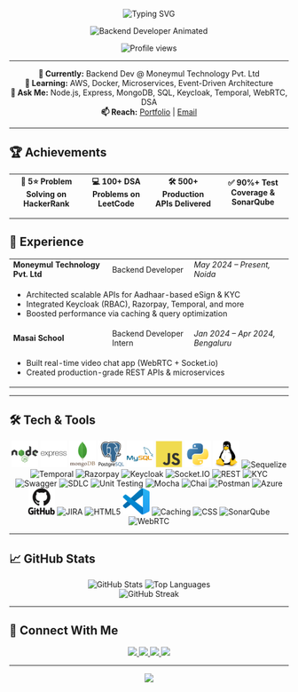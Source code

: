 <!-- SHASHANK SINGH | GITHUB PROFILE README -->

<p align="center">
  <img src="https://readme-typing-svg.demolab.com?font=Fira+Code&size=32&duration=3000&pause=1000&color=1E90FF&center=true&vCenter=true&width=800&lines=Hi+%F0%9F%91%8B%2C+I'm+Shashank+Singh!;Backend+Developer+from+India+%F0%9F%87%AE%F0%9F%87%B3;Building+robust+APIs+and+systems+%F0%9F%9A%80" alt="Typing SVG" />
</p>

<p align="center">
  <img src="https://github.com/shaku2202/shaku2202/assets/26421275/8e9c3d2d-4c1b-4b7b-8e3f-5c1e981d1a9c" width="320" alt="Backend Developer Animated"/>
</p>

<p align="center">
  <img src="https://komarev.com/ghpvc/?username=shaku2202&label=Profile%20views&color=0e75b6&style=flat" alt="Profile views" />
</p>

---

<p align="center">
  <b>🔭 Currently:</b> Backend Dev @ Moneymul Technology Pvt. Ltd<br>
  <b>🌱 Learning:</b> AWS, Docker, Microservices, Event-Driven Architecture<br>
  <b>💬 Ask Me:</b> Node.js, Express, MongoDB, SQL, Keycloak, Temporal, WebRTC, DSA<br>
  <b>📫 Reach:</b>
  <a href="https://shaku2202.github.io/" target="_blank">Portfolio</a> |
  <a href="mailto:shashank.psit057@gmail.com">Email</a>
</p>

---

## 🏆 Achievements

<div align="center">

| 🧠 5⭐ Problem Solving on HackerRank | 💻 100+ DSA Problems on LeetCode | 🛠️ 500+ Production APIs Delivered | ✅ 90%+ Test Coverage & SonarQube |
|:-----------------------------------:|:-------------------------------:|:---------------------------------:|:-------------------------------:|
</div>

---

## 💼 Experience

<table align="center">
  <tr>
    <td><b>Moneymul Technology Pvt. Ltd</b></td>
    <td>Backend Developer</td>
    <td><i>May 2024 – Present, Noida</i></td>
  </tr>
  <tr>
    <td colspan="3">
      <ul>
        <li>Architected scalable APIs for Aadhaar-based eSign & KYC</li>
        <li>Integrated Keycloak (RBAC), Razorpay, Temporal, and more</li>
        <li>Boosted performance via caching & query optimization</li>
      </ul>
    </td>
  </tr>
  <tr>
    <td><b>Masai School</b></td>
    <td>Backend Developer Intern</td>
    <td><i>Jan 2024 – Apr 2024, Bengaluru</i></td>
  </tr>
  <tr>
    <td colspan="3">
      <ul>
        <li>Built real-time video chat app (WebRTC + Socket.io)</li>
        <li>Created production-grade REST APIs & microservices</li>
      </ul>
    </td>
  </tr>
</table>

---

## 🛠️ Tech & Tools

<div align="center">

<!-- Core -->
<img src="https://raw.githubusercontent.com/devicons/devicon/master/icons/nodejs/nodejs-original-wordmark.svg" title="Node.js" alt="Node.js" width="48"/>
<img src="https://raw.githubusercontent.com/devicons/devicon/master/icons/express/express-original-wordmark.svg" title="Express.js" alt="Express.js" width="48"/>
<img src="https://raw.githubusercontent.com/devicons/devicon/master/icons/mongodb/mongodb-original-wordmark.svg" title="MongoDB" alt="MongoDB" width="48"/>
<img src="https://raw.githubusercontent.com/devicons/devicon/master/icons/postgresql/postgresql-original-wordmark.svg" title="PostgreSQL" alt="PostgreSQL" width="48"/>
<img src="https://raw.githubusercontent.com/devicons/devicon/master/icons/mysql/mysql-original-wordmark.svg" title="MySQL" alt="MySQL" width="48"/>
<img src="https://raw.githubusercontent.com/devicons/devicon/master/icons/javascript/javascript-original.svg" title="JavaScript" alt="JavaScript" width="48"/>
<img src="https://raw.githubusercontent.com/devicons/devicon/master/icons/python/python-original.svg" title="Python" alt="Python" width="48"/>
<img src="https://raw.githubusercontent.com/devicons/devicon/master/icons/linux/linux-original.svg" title="Linux" alt="Linux" width="48"/>

<!-- Backend Ecosystem -->
<img src="https://sequelize.org/img/logo.svg" title="Sequelize" alt="Sequelize" width="48"/>
<img src="https://avatars.githubusercontent.com/u/61969923?s=200&v=4" title="Temporal" alt="Temporal" width="48"/>
<img src="https://avatars.githubusercontent.com/u/7713209?s=200&v=4" title="Razorpay" alt="Razorpay" width="48"/>
<img src="https://www.keycloak.org/resources/images/keycloak_icon_512px.svg" title="Keycloak" alt="Keycloak" width="48"/>
<img src="https://www.vectorlogo.zone/logos/socketio/socketio-icon.svg" title="Socket.IO" alt="Socket.IO" width="48"/>
<img src="https://cdn-icons-png.flaticon.com/512/3810/3810281.png" title="REST" alt="REST" width="48"/>
<img src="https://cdn-icons-png.flaticon.com/512/3381/3381394.png" title="KYC" alt="KYC" width="48"/>
<img src="https://cdn.jsdelivr.net/gh/devicons/devicon/icons/swagger/swagger-original.svg" title="Swagger" alt="Swagger" width="48" />
<img src="https://cdn-icons-png.flaticon.com/512/2830/2830280.png" title="SDLC" alt="SDLC" width="48"/>
<img src="https://cdn-icons-png.flaticon.com/512/551/551180.png" title="Unit Testing" alt="Unit Testing" width="48"/>
<img src="https://avatars.githubusercontent.com/u/8770009?s=200&v=4" title="Mocha" alt="Mocha" width="48"/>
<img src="https://avatars.githubusercontent.com/u/1515293?s=200&v=4" title="Chai" alt="Chai" width="48"/>
<img src="https://www.vectorlogo.zone/logos/getpostman/getpostman-icon.svg" title="Postman" alt="Postman" width="48"/>
<img src="https://www.vectorlogo.zone/logos/microsoft_azure/microsoft_azure-icon.svg" title="Azure" alt="Azure" width="48"/>
<img src="https://raw.githubusercontent.com/devicons/devicon/master/icons/github/github-original-wordmark.svg" title="GitHub" alt="GitHub" width="48"/>
<img src="https://www.vectorlogo.zone/logos/atlassian_jira/atlassian_jira-icon.svg" title="JIRA" alt="JIRA" width="48"/>
<img src="https://cdn.jsdelivr.net/gh/devicons/devicon/icons/html5/html5-original.svg" title="HTML5" alt="HTML5" width="48" />
<img src="https://raw.githubusercontent.com/devicons/devicon/master/icons/vscode/vscode-original.svg" title="VSCode" alt="VSCode" width="48"/>
<img src="https://cdn-icons-png.flaticon.com/512/3810/3810281.png" title="Caching" alt="Caching" width="48"/>
<img src="https://cdn.jsdelivr.net/gh/devicons/devicon/icons/css3/css3-original-wordmark.svg" title="CSS" alt="CSS" width="48"/>
<img src="https://cdn.jsdelivr.net/gh/devicons/devicon/icons/sonarqube/sonarqube-original.svg" title="SonarQube" alt="SonarQube" width="48"/>
<img src="https://cdn.jsdelivr.net/gh/devicons/devicon/icons/webrtc/webrtc-original.svg" title="WebRTC" alt="WebRTC" width="48"/>
</div>

---

## 📈 GitHub Stats

<div align="center">
  <img src="https://github-readme-stats.vercel.app/api?username=shaku2202&show_icons=true&theme=tokyonight&hide_title=false" alt="GitHub Stats" height="180"/>
  <img src="https://github-readme-stats.vercel.app/api/top-langs?username=shaku2202&show_icons=true&layout=compact&theme=tokyonight" alt="Top Languages" height="180"/>
  <br>
  <img src="https://github-readme-streak-stats.herokuapp.com/?user=shaku2202&theme=tokyonight" alt="GitHub Streak" height="180"/>
</div>

---

## 🤝 Connect With Me

<p align="center">
  <a href="https://www.linkedin.com/in/shashank-singh-8b5a471aa/" target="_blank">
    <img src="https://img.shields.io/badge/-LinkedIn-0077B5?style=for-the-badge&logo=linkedin&logoColor=white"/>
  </a>
  <a href="https://leetcode.com/shashank_masai/" target="_blank">
    <img src="https://img.shields.io/badge/-LeetCode-FFA116?style=for-the-badge&logo=LeetCode&logoColor=black"/>
  </a>
  <a href="mailto:shashank.psit057@gmail.com">
    <img src="https://img.shields.io/badge/-Email-D14836?style=for-the-badge&logo=gmail&logoColor=white"/>
  </a>
  <a href="https://shaku2202.github.io/" target="_blank">
    <img src="https://img.shields.io/badge/-Portfolio-24292e?style=for-the-badge&logo=github&logoColor=white"/>
  </a>
</p>

---

<p align="center">
  <img src="https://capsule-render.vercel.app/api?type=waving&color=gradient&height=100&section=footer"/>
</p>
